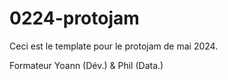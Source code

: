 # 0224-protojam

Ceci est le template pour le protojam de mai 2024.

Formateur Yoann (Dév.) & Phil (Data.)
